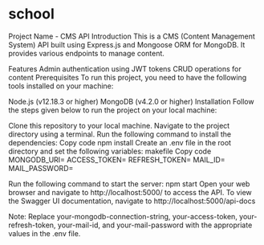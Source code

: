 # school
Project Name - CMS API
Introduction
This is a CMS (Content Management System) API built using Express.js and Mongoose ORM for MongoDB. It provides various endpoints to manage content.

Features
Admin authentication using JWT tokens
CRUD operations for content
Prerequisites
To run this project, you need to have the following tools installed on your machine:

Node.js (v12.18.3 or higher)
MongoDB (v4.2.0 or higher)
Installation
Follow the steps given below to run the project on your local machine:

Clone this repository to your local machine.
Navigate to the project directory using a terminal.
Run the following command to install the dependencies:
Copy code
npm install
Create an .env file in the root directory and set the following variables:
makefile
Copy code
MONGODB_URI=<your-mongodb-connection-string>
ACCESS_TOKEN=<your-access-token>
REFRESH_TOKEN=<your-refresh-token>
MAIL_ID=<your-mail-id>
MAIL_PASSWORD=<your-mail-password>

Run the following command to start the server:
npm start
Open your web browser and navigate to http://localhost:5000/ to access the API.
To view the Swagger UI documentation, navigate to http://localhost:5000/api-docs


Note: Replace your-mongodb-connection-string, your-access-token, your-refresh-token, your-mail-id, and your-mail-password with the appropriate values in the .env file.




